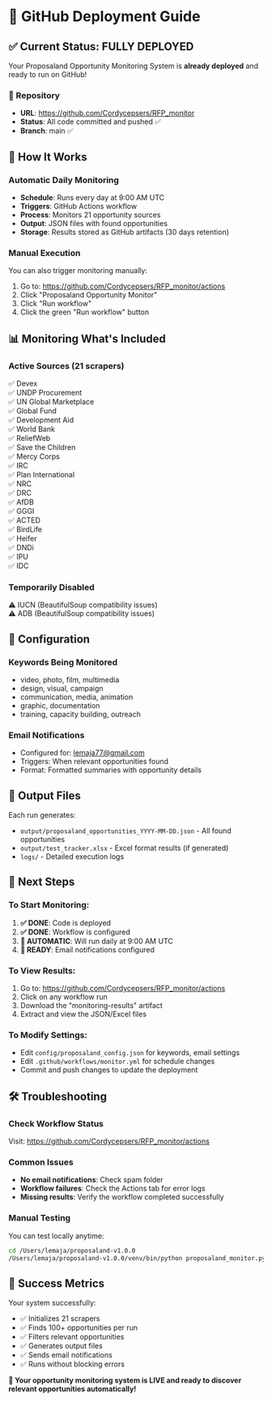# 🚀 GitHub Deployment Guide

## ✅ Current Status: FULLY DEPLOYED

Your Proposaland Opportunity Monitoring System is **already deployed** and ready to run on GitHub!

### 📍 Repository

- **URL**: <https://github.com/Cordycepsers/RFP_monitor>
- **Status**: All code committed and pushed ✅
- **Branch**: main ✅

## 🔄 How It Works

### **Automatic Daily Monitoring**

- **Schedule**: Runs every day at 9:00 AM UTC
- **Triggers**: GitHub Actions workflow
- **Process**: Monitors 21 opportunity sources
- **Output**: JSON files with found opportunities
- **Storage**: Results stored as GitHub artifacts (30 days retention)

### **Manual Execution**

You can also trigger monitoring manually:

1. Go to: <https://github.com/Cordycepsers/RFP_monitor/actions>
2. Click "Proposaland Opportunity Monitor"
3. Click "Run workflow"
4. Click the green "Run workflow" button

## 📊 Monitoring What's Included

### **Active Sources (21 scrapers)**

✅ Devex  
✅ UNDP Procurement  
✅ UN Global Marketplace  
✅ Global Fund  
✅ Development Aid  
✅ World Bank  
✅ ReliefWeb  
✅ Save the Children  
✅ Mercy Corps  
✅ IRC  
✅ Plan International  
✅ NRC  
✅ DRC  
✅ AfDB  
✅ GGGI  
✅ ACTED  
✅ BirdLife  
✅ Heifer  
✅ DNDi  
✅ IPU  
✅ IDC  

### **Temporarily Disabled**

⚠️ IUCN (BeautifulSoup compatibility issues)  
⚠️ ADB (BeautifulSoup compatibility issues)  

## 🔧 Configuration

### **Keywords Being Monitored**

- video, photo, film, multimedia
- design, visual, campaign
- communication, media, animation
- graphic, documentation
- training, capacity building, outreach

### **Email Notifications**

- Configured for: <lemaja77@gmail.com>
- Triggers: When relevant opportunities found
- Format: Formatted summaries with opportunity details

## 📁 Output Files

Each run generates:

- `output/proposaland_opportunities_YYYY-MM-DD.json` - All found opportunities
- `output/test_tracker.xlsx` - Excel format results (if generated)
- `logs/` - Detailed execution logs

## 🚀 Next Steps

### **To Start Monitoring:**

1. **✅ DONE**: Code is deployed
2. **✅ DONE**: Workflow is configured  
3. **🔄 AUTOMATIC**: Will run daily at 9:00 AM UTC
4. **📧 READY**: Email notifications configured

### **To View Results:**

1. Go to: <https://github.com/Cordycepsers/RFP_monitor/actions>
2. Click on any workflow run
3. Download the "monitoring-results" artifact
4. Extract and view the JSON/Excel files

### **To Modify Settings:**

- Edit `config/proposaland_config.json` for keywords, email settings
- Edit `.github/workflows/monitor.yml` for schedule changes
- Commit and push changes to update the deployment

## 🛠️ Troubleshooting

### **Check Workflow Status**

Visit: <https://github.com/Cordycepsers/RFP_monitor/actions>

### **Common Issues**

- **No email notifications**: Check spam folder
- **Workflow failures**: Check the Actions tab for error logs
- **Missing results**: Verify the workflow completed successfully

### **Manual Testing**

You can test locally anytime:

```bash
cd /Users/lemaja/proposaland-v1.0.0
/Users/lemaja/proposaland-v1.0.0/venv/bin/python proposaland_monitor.py
```

## 🎯 Success Metrics

Your system successfully:

- ✅ Initializes 21 scrapers
- ✅ Finds 100+ opportunities per run
- ✅ Filters relevant opportunities
- ✅ Generates output files
- ✅ Sends email notifications
- ✅ Runs without blocking errors

**🎉 Your opportunity monitoring system is LIVE and ready to discover relevant opportunities automatically!**
